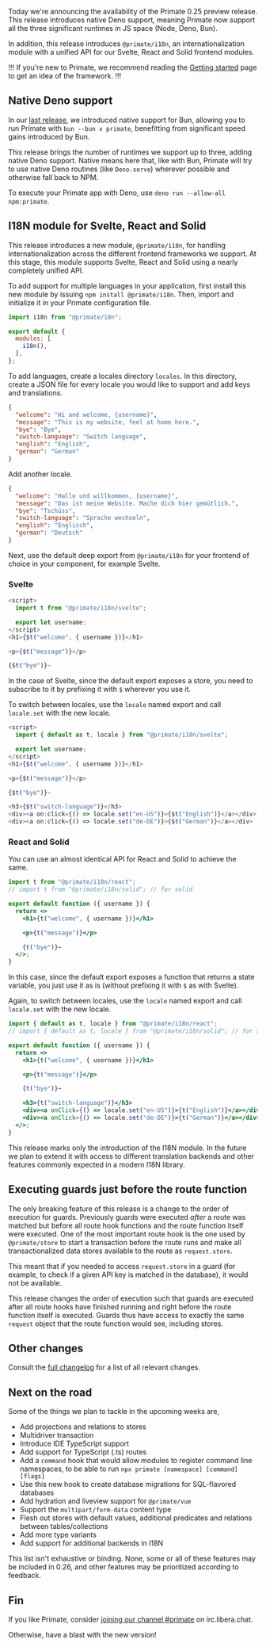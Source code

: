 Today we're announcing the availability of the Primate 0.25 preview release.
This release introduces native Deno support, meaning Primate now support all
the three significant runtimes in JS space (Node, Deno, Bun).

In addition, this release introduces `@primate/i18n`, an internationalization
module with a unified API for our Svelte, React and Solid frontend modules.

!!!
If you're new to Primate, we recommend reading the [Getting started] page to
get an idea of the framework.
!!!

## Native Deno support

In our [last release], we introduced native support for Bun, allowing you to
run Primate with `bun --bun x primate`, benefitting from significant speed
gains introduced by Bun.

This release brings the number of runtimes we support up to three, adding native
Deno support. Native means here that, like with Bun, Primate will try to use
native Deno routines (like `Deno.serve`) wherever possible and otherwise fall
back to NPM.

To execute your Primate app with Deno, use `deno run --allow-all npm:primate`.

## I18N module for Svelte, React and Solid

This release introduces a new module, `@primate/i18n`, for handling
internationalization across the different frontend frameworks we support. At
this stage, this module supports Svelte, React and Solid using a nearly
completely unified API.

To add support for multiple languages in your application, first install this
new module by issuing `npm install @primate/i18n`. Then, import and initialize
it in your Primate configuration file.

```js caption=primate.config.js
import i18n from "@primate/18n";

export default {
  modules: [
    i18n(),
  ],
};
```

To add languages, create a locales directory `locales`. In this directory, 
create a JSON file for every locale you would like to support and add keys and
translations.

```json caption=locales/en-US.js
{
  "welcome": "Hi and welcome, {username}",
  "message": "This is my website, feel at home here.",
  "bye": "Bye",
  "switch-language": "Switch language",
  "english": "English",
  "german": "German"
}
```

Add another locale.

```json caption=locales/de-DE.js
{
  "welcome": "Hallo und willkommen, {username}",
  "message": "Das ist meine Website. Mache dich hier gemütlich.",
  "bye": "Tschüss",
  "switch-language": "Sprache wechseln",
  "english": "Englisch",
  "german": "Deutsch"
}
```

Next, use the default deep export from `@primate/i18n` for your frontend of 
choice in your component, for example Svelte.

### Svelte

```js caption=components/Home.svelte
<script>
  import t from "@primate/i18n/svelte";

  export let username;
</script>
<h1>{$t("welcome", { username })}</h1>

<p>{$t("message")}</p>

{$t("bye")}~
```

In the case of Svelte, since the default export exposes a store, you need to
subscribe to it by prefixing it with `$` wherever you use it.

To switch between locales, use the `locale` named export and call `locale.set`
with the new locale.

```js caption=components/Home.svelte
<script>
  import { default as t, locale } from "@primate/i18n/svelte";

  export let username;
</script>
<h1>{$t("welcome", { username })}</h1>

<p>{$t("message")}</p>

{$t("bye")}~

<h3>{$t("switch-language")}</h3>
<div><a on:click={() => locale.set("en-US")}>{$t("English")}</a></div>
<div><a on:click={() => locale.set("de-DE")}>{$t("German")}</a></div>
```

### React and Solid

You can use an almost identical API for React and Solid to achieve the same.

```jsx caption=components/Home.jsx
import t from "@primate/i18n/react";
// import t from "@primate/i18n/solid"; // for solid

export default function ({ username }) {
  return <>
    <h1>{t("welcome", { username })}</h1>

    <p>{t("message")}</p>

    {t("bye")}~
  </>;
}
```

In this case, since the default export exposes a function that returns a state
variable, you just use it as is (without prefixing it with `$` as with Svelte).

Again, to switch between locales, use the `locale` named export and call
`locale.set` with the new locale.

```jsx
import { default as t, locale } from "@primate/i18n/react";
// import { default as t, locale } from "@primate/i18n/solid"; // for solid

export default function ({ username }) {
  return <>
    <h1>{t("welcome", { username })}</h1>

    <p>{t("message")}</p>

    {t("bye")}~

    <h3>{t("switch-language")}</h3>
    <div><a onClick={() => locale.set("en-US")}>{t("English")}</a></div>
    <div><a onClick={() => locale.set("de-DE")}>{t("German")}</a></div>
  </>;
}
```

This release marks only the introduction of the I18N module. In the future we
plan to extend it with access to different translation backends and other
features commonly expected in a modern I18N library.

## Executing guards just before the route function

The only breaking feature of this release is a change to the order of execution
for guards. Previously guards were executed *after* a route was matched but
before all route hook functions and the route function itself were executed.
One of the most important route hook is the one used by `@primate/store` to
start a transaction before the route runs and make all
transactionalized data stores available to the route as `request.store`.

This meant that if you needed to access `request.store` in a guard (for
example, to check if a given API key is matched in the database), it would not
be available.

This release changes the order of execution such that guards are executed after
all route hooks have finished running and right before the route function
itself is executed. Guards thus have access to exactly the same `request`
object that the route function would see, including stores.

## Other changes

Consult the [full changelog][changelog] for a list of all relevant changes.

## Next on the road

Some of the things we plan to tackle in the upcoming weeks are,

* Add projections and relations to stores
* Multidriver transaction
* Introduce IDE TypeScript support
* Add support for TypeScript (.ts) routes
* Add a `command` hook that would allow modules to register command line
  namespaces, to be able to run `npx primate [namespace] [command] [flags]`
* Use this new hook to create database migrations for SQL-flavored databases
* Add hydration and liveview support for `@primate/vue`
* Support the `multipart/form-data` content type
* Flesh out stores with default values, additional predicates and relations
  between tables/collections
* Add more type variants
* Add support for additional backends in I18N

This list isn't exhaustive or binding. None, some or all of these features may
be included in 0.26, and other features may be prioritized according to
feedback.

## Fin

If you like Primate, consider [joining our channel #primate][irc] on 
irc.libera.chat.

Otherwise, have a blast with the new version!

[Getting started]: /guide/getting-started
[irc]: https://web.libera.chat#primate
[last release]: https://primatejs.com/blog/release-024
[changelog]: https://github.com/primatejs/primate/releases/tag/0.25.0

